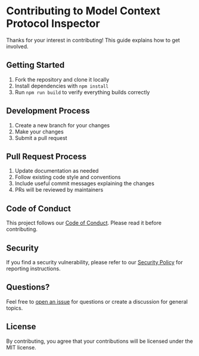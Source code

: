 # Contributing to Model Context Protocol Inspector

Thanks for your interest in contributing! This guide explains how to get involved.

## Getting Started

1. Fork the repository and clone it locally
2. Install dependencies with `npm install`
3. Run `npm run build` to verify everything builds correctly

## Development Process

1. Create a new branch for your changes
2. Make your changes
3. Submit a pull request

## Pull Request Process

1. Update documentation as needed
2. Follow existing code style and conventions
3. Include useful commit messages explaining the changes
4. PRs will be reviewed by maintainers

## Code of Conduct

This project follows our [Code of Conduct](CODE_OF_CONDUCT.md). Please read it before contributing.

## Security

If you find a security vulnerability, please refer to our [Security Policy](SECURITY.md) for reporting instructions.

## Questions?

Feel free to [open an issue](https://github.com/justinmahar/mcp-inspector/issues) for questions or create a discussion for general topics.

## License

By contributing, you agree that your contributions will be licensed under the MIT license.
